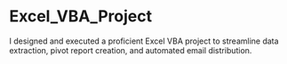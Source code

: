 # Excel_VBA_Project
I designed and executed a proficient Excel VBA project to streamline data extraction, pivot report creation, and automated email distribution. 

